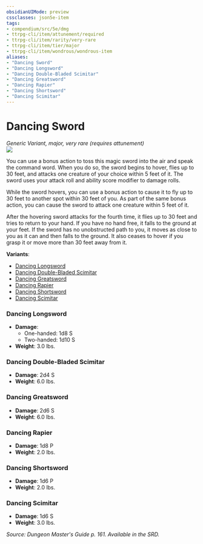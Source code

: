 ```yaml
---
obsidianUIMode: preview
cssclasses: json5e-item
tags:
- compendium/src/5e/dmg
- ttrpg-cli/item/attunement/required
- ttrpg-cli/item/rarity/very-rare
- ttrpg-cli/item/tier/major
- ttrpg-cli/item/wondrous/wondrous-item
aliases: 
- "Dancing Sword"
- "Dancing Longsword"
- "Dancing Double-Bladed Scimitar"
- "Dancing Greatsword"
- "Dancing Rapier"
- "Dancing Shortsword"
- "Dancing Scimitar"
---
```

# Dancing Sword
*Generic Variant, major, very rare (requires attunement)*  
![](/3-Mechanics/CLI/items/img/dancing-sword.webp#right)  


You can use a bonus action to toss this magic sword into the air and speak the command word. When you do so, the sword begins to hover, flies up to 30 feet, and attacks one creature of your choice within 5 feet of it. The sword uses your attack roll and ability score modifier to damage rolls.

While the sword hovers, you can use a bonus action to cause it to fly up to 30 feet to another spot within 30 feet of you. As part of the same bonus action, you can cause the sword to attack one creature within 5 feet of it.

After the hovering sword attacks for the fourth time, it flies up to 30 feet and tries to return to your hand. If you have no hand free, it falls to the ground at your feet. If the sword has no unobstructed path to you, it moves as close to you as it can and then falls to the ground. It also ceases to hover if you grasp it or move more than 30 feet away from it.

**Variants**:
- [Dancing Longsword](#Dancing%20Longsword)
- [Dancing Double-Bladed Scimitar](#Dancing%20Double-Bladed%20Scimitar)
- [Dancing Greatsword](#Dancing%20Greatsword)
- [Dancing Rapier](#Dancing%20Rapier)
- [Dancing Shortsword](#Dancing%20Shortsword)
- [Dancing Scimitar](#Dancing%20Scimitar)

### Dancing Longsword

- **Damage**:
  - One-handed: 1d8 S
  - Two-handed: 1d10 S
- **Weight**: 3.0 lbs.

### Dancing Double-Bladed Scimitar

- **Damage**: 2d4 S
- **Weight**: 6.0 lbs.

### Dancing Greatsword

- **Damage**: 2d6 S
- **Weight**: 6.0 lbs.

### Dancing Rapier

- **Damage**: 1d8 P
- **Weight**: 2.0 lbs.

### Dancing Shortsword

- **Damage**: 1d6 P
- **Weight**: 2.0 lbs.

### Dancing Scimitar

- **Damage**: 1d6 S
- **Weight**: 3.0 lbs.


*Source: Dungeon Master's Guide p. 161. Available in the SRD.*